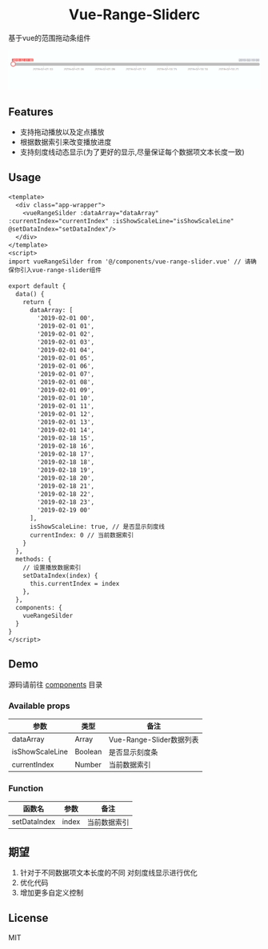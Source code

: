 <div align="center">
  <h1>Vue-Range-Sliderc</h1>
</div>

基于vue的范围拖动条组件

![demo](https://github.com/Cxuyang/vue-range-slider/blob/master/examples/assets/demo.gif)

## Features

- 支持拖动播放以及定点播放
- 根据数据索引来改变播放进度
- 支持刻度线动态显示(为了更好的显示,尽量保证每个数据项文本长度一致)

## Usage

```vue
<template>
  <div class="app-wrapper">
    <vueRangeSilder :dataArray="dataArray" :currentIndex="currentIndex" :isShowScaleLine="isShowScaleLine" @setDataIndex="setDataIndex"/>
  </div>
</template>
<script>
import vueRangeSilder from '@/components/vue-range-slider.vue' // 请确保你引入vue-range-slider组件

export default {
  data() {
    return {
      dataArray: [
        '2019-02-01 00',
        '2019-02-01 01',
        '2019-02-01 02',
        '2019-02-01 03',
        '2019-02-01 04',
        '2019-02-01 05',
        '2019-02-01 06',
        '2019-02-01 07',
        '2019-02-01 08',
        '2019-02-01 09',
        '2019-02-01 10',
        '2019-02-01 11',
        '2019-02-01 12',
        '2019-02-01 13',
        '2019-02-01 14',
        '2019-02-18 15',
        '2019-02-18 16',
        '2019-02-18 17',
        '2019-02-18 18',
        '2019-02-18 19',
        '2019-02-18 20',
        '2019-02-18 21',
        '2019-02-18 22',
        '2019-02-18 23',
        '2019-02-19 00'
      ],
      isShowScaleLine: true, // 是否显示刻度线
      currentIndex: 0 // 当前数据索引
    }
  },
  methods: {
    // 设置播放数据索引
    setDataIndex(index) {
      this.currentIndex = index
    },
  },
  components: {
    vueRangeSilder
  }
}
</script>

```

## Demo

源码请前往 [components](https://github.com/Cxuyang/vue-range-slider/blob/master/src/components/vue-range-slider.vue) 目录

### Available props

| 参数      | 类型   | 备注                                                         |
| --------- | ------ | ------------------------------------------------------------ |
| dataArray   | Array |    Vue-Range-Slider数据列表                                 |
| isShowScaleLine | Boolean |   是否显示刻度条                                       |
| currentIndex | Number |   当前数据索引                                             |

### Function

| 函数名      | 参数   | 备注                                                         |
| --------- | ------ | ------------------------------------------------------------ |
| setDataIndex   | index |    当前数据索引                                           |

## 期望

1. 针对于不同数据项文本长度的不同 对刻度线显示进行优化
2. 优化代码
3. 增加更多自定义控制

## License

MIT